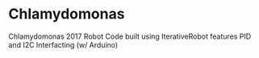 # Chlamydomonas
Chlamydomonas
2017 Robot Code built using IterativeRobot
features PID and I2C Interfacting (w/ Arduino)
